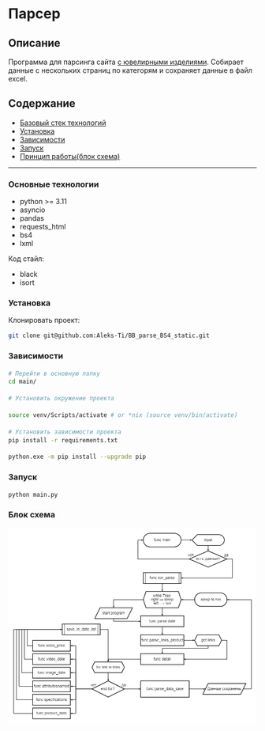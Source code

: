 # Парсер

## Описание

Программа для парсинга сайта [с ювелирными изделиями](https://qgold.com/home).
Собирает данные с нескольких страниц по категорям и сохраняет данные в файл excel.

## Содержание

- [Базовый стек технологий](#основные-технологии)
- [Установка](#установка)
- [Зависимости](#зависимости)
- [Запуск](#запуск)
- [Принцип работы(блок схема)](#блок-схема)

***

### Основные технологии

- python >= 3.11
- asyncio
- pandas
- requests_html
- bs4
- lxml

Код стайл:

- black
- isort

### Установка

Клонировать проект:

```bash
git clone git@github.com:Aleks-Ti/BB_parse_BS4_static.git
```

### Зависимости

```bash
# Перейти в основную папку
cd main/

# Установить окружение проекта

source venv/Scripts/activate # or *nix (source venv/bin/activate)

# Установить зависимости проекта
pip install -r requirements.txt

python.exe -m pip install --upgrade pip
```

### Запуск

```bash
python main.py
```

### Блок схема

![Блок схема](images/_diagram.png)
